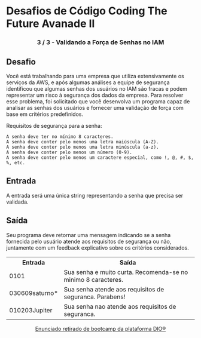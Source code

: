 # Desafios de Código Coding The Future Avanade ll
<h3 align="center"> 3 / 3 - Validando a Força de Senhas no IAM</h3>


## Desafio

Você está trabalhando para uma empresa que utiliza extensivamente os serviços da AWS, e após algumas análises a equipe de segurança identificou que algumas senhas dos usuários no IAM são fracas e podem representar um risco à segurança dos dados da empresa. Para resolver esse problema, foi solicitado que você desenvolva um programa capaz de analisar as senhas dos usuários e fornecer uma validação de força com base em critérios predefinidos.

Requisitos de segurança para a senha:

    A senha deve ter no mínimo 8 caracteres.
    A senha deve conter pelo menos uma letra maiúscula (A-Z).
    A senha deve conter pelo menos uma letra minúscula (a-z).
    A senha deve conter pelo menos um número (0-9).
    A senha deve conter pelo menos um caractere especial, como !, @, #, $, %, etc.

## Entrada

A entrada será uma única string representando a senha que precisa ser validada.

## Saída

Seu programa deve retornar uma mensagem indicando se a senha fornecida pelo usuário atende aos requisitos de segurança ou não, juntamente com um feedback explicativo sobre os critérios considerados.

<div align=center>
<table>
  <tr>
    <th>Entrada</th>
    <th>Saída</th>
  </tr>
  <tr>
    <td>0101</td>
    <td>Sua senha e muito curta. Recomenda-se no minimo 8 caracteres.</td>
  </tr>
  <tr>
    <td>030609saturno*</td>
    <td>Sua senha atende aos requisitos de seguranca. Parabens!</td>
  </tr>
  <tr>
    <td>010203Jupiter</td>
    <td>Sua senha nao atende aos requisitos de seguranca.</td>
  </tr>
</table>
</div>
<div align="center">

[Enunciado retirado de bootcamp da plataforma DIO®](https://web.dio.me)

</div>
